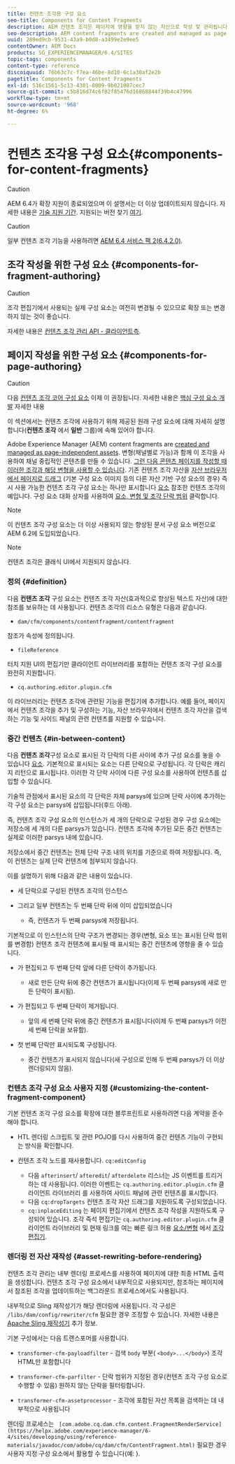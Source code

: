 ```yaml
---
title: 컨텐츠 조각용 구성 요소
seo-title: Components for Content Fragments
description: AEM 컨텐츠 조각은 페이지에 영향을 받지 않는 자산으로 작성 및 관리됩니다
seo-description: AEM content fragments are created and managed as page-independent assets
uuid: 289ed9cb-9531-43a9-b0d8-a3499e2e9ee5
contentOwner: AEM Docs
products: SG_EXPERIENCEMANAGER/6.4/SITES
topic-tags: components
content-type: reference
discoiquuid: 76b63c7c-f7ea-46be-8d10-6c1a30af2e2b
pagetitle: Components for Content Fragments
exl-id: 516c1561-5c13-4301-8009-9b021087cec7
source-git-commit: c5b816d74c6f02f85476d16868844f39b4c47996
workflow-type: tm+mt
source-wordcount: '968'
ht-degree: 6%

---
```


# 컨텐츠 조각용 구성 요소{#components-for-content-fragments}

>[!CAUTION]
>
>AEM 6.4가 확장 지원이 종료되었으며 이 설명서는 더 이상 업데이트되지 않습니다. 자세한 내용은 [기술 지원 기간](https://helpx.adobe.com/kr/support/programs/eol-matrix.html). 지원되는 버전 찾기 [여기](https://experienceleague.adobe.com/docs/).

>[!CAUTION]
>
>일부 컨텐츠 조각 기능을 사용하려면 [AEM 6.4 서비스 팩 2(6.4.2.0)](/help/release-notes/sp-release-notes.md).

## 조각 작성을 위한 구성 요소 {#components-for-fragment-authoring}

>[!CAUTION]
>
>조각 편집기에서 사용되는 실제 구성 요소는 여전히 변경될 수 있으므로 확장 또는 변경하지 않는 것이 좋습니다.

자세한 내용은 [컨텐츠 조각 관리 API - 클라이언트측](/help/sites-developing/customizing-content-fragments.md#the-content-fragment-management-api-client-side).

## 페이지 작성을 위한 구성 요소 {#components-for-page-authoring}

>[!CAUTION]
>
>다음 [컨텐츠 조각 코어 구성 요소](https://helpx.adobe.com/experience-manager/core-components/using/content-fragment-component.html) 이제 이 권장됩니다. 자세한 내용은 [핵심 구성 요소 개발](https://helpx.adobe.com/experience-manager/core-components/using/developing.html) 자세한 내용
>
>이 섹션에서는 컨텐츠 조각에 사용하기 위해 제공된 원래 구성 요소에 대해 자세히 설명합니다(**컨텐츠 조각** 에서 **일반** 그룹)에 속해 있어야 합니다.

Adobe Experience Manager (AEM) content fragments are [created and managed as page-independent assets](/help/assets/content-fragments.md). 변형(채널별로 가능)과 함께 이 조각을 사용하여 채널 중립적인 콘텐츠를 만들 수 있습니다. [그런 다음 콘텐츠 페이지를 작성할 때 이러한 조각과 해당 변형을 사용할 수 있습니다](/help/sites-authoring/content-fragments.md). 기존 컨텐츠 조각 자산을 [자산 브라우저에서 페이지로 드래그](/help/sites-authoring/content-fragments.md#adding-a-content-fragment-to-your-page) (기본 구성 요소 이미지 등의 다른 자산 기반 구성 요소의 경우) 즉시 사용 가능한 컨텐츠 조각 구성 요소는 하나만 표시합니다 [요소](/help/assets/content-fragments.md#constituent-parts-of-a-content-fragment) 참조한 컨텐츠 조각의 예입니다. 구성 요소 대화 상자를 사용하여 [요소, 변형 및 조각 단락 범위](/help/assets/content-fragments.md#constituent-parts-of-a-content-fragment) 클릭합니다.

>[!NOTE]
>
>이 컨텐츠 조각 구성 요소는 더 이상 사용되지 않는 향상된 문서 구성 요소 버전으로 AEM 6.2에 도입되었습니다.

>[!NOTE]
>
>컨텐츠 조각은 클래식 UI에서 지원되지 않습니다.

### 정의 {#definition}

다음 **컨텐츠 조각** 구성 요소는 컨텐츠 조각 자산(효과적으로 향상된 텍스트 자산)에 대한 참조를 보유하는 데 사용됩니다. 컨텐츠 조각의 리소스 유형은 다음과 같습니다.

* `dam/cfm/components/contentfragment/contentfragment`

참조가 속성에 정의됩니다.

* `fileReference`

터치 지원 UI의 편집기만 클라이언트 라이브러리를 포함하는 컨텐츠 조각 구성 요소를 완전히 지원합니다.

* `cq.authoring.editor.plugin.cfm`

이 라이브러리는 컨텐츠 조각에 관련된 기능을 편집기에 추가합니다. 예를 들어, 페이지에서 컨텐츠 조각을 추가 및 구성하는 기능, 자산 브라우저에서 컨텐츠 조각 자산을 검색하는 기능 및 사이드 패널의 관련 컨텐츠를 지원할 수 있습니다.

### 중간 컨텐츠 {#in-between-content}

다음 **컨텐츠 조각**&#x200B;구성 요소로 표시된 각 단락의 다른 사이에 추가 구성 요소를 놓을 수 있습니다 [요소](/help/assets/content-fragments.md#constituent-parts-of-a-content-fragment). 기본적으로 표시되는 요소는 다른 단락으로 구성됩니다. 각 단락은 캐리지 리턴으로 표시됩니다. 이러한 각 단락 사이에 다른 구성 요소를 사용하여 컨텐츠를 삽입할 수 있습니다.

기술적 관점에서 표시된 요소의 각 단락은 자체 parsys에 있으며 단락 사이에 추가하는 각 구성 요소는 parsys에 삽입됩니다(후드 아래).

즉, 컨텐츠 조각 구성 요소의 인스턴스가 세 개의 단락으로 구성된 경우 구성 요소에는 저장소에 세 개의 다른 parsys가 있습니다. 컨텐츠 조각에 추가된 모든 중간 컨텐츠는 실제로 이러한 parsys 내에 있습니다.

저장소에서 중간 컨텐츠는 전체 단락 구조 내의 위치를 기준으로 하여 저장됩니다. 즉, 이 컨텐츠는 실제 단락 컨텐츠에 첨부되지 않습니다.

이를 설명하기 위해 다음과 같은 내용이 있습니다.

* 세 단락으로 구성된 컨텐츠 조각의 인스턴스
* 그리고 일부 컨텐츠는 두 번째 단락 뒤에 이미 삽입되었습니다

   * 즉, 컨텐츠가 두 번째 parsys에 저장됩니다.

기본적으로 이 인스턴스의 단락 구조가 변경되는 경우(변형, 요소 또는 표시된 단락 범위를 변경함) 컨텐츠 조각 컨텐츠에 표시될 때 표시되는 중간 컨텐츠에 영향을 줄 수 있습니다.

* 가 편집되고 두 번째 단락 앞에 다른 단락이 추가됩니다.

   * 새로 만든 단락 뒤에 중간 컨텐츠가 표시됩니다(이제 두 번째 parsys에 새로 만든 단락이 표시됨).

* 가 편집되고 두 번째 단락이 제거됩니다.

   * 앞의 세 번째 단락 뒤에 중간 컨텐츠가 표시됩니다(이제 두 번째 parsys가 이전 세 번째 단락을 보유함).

* 첫 번째 단락만 표시되도록 구성됩니다.

   * 중간 컨텐츠가 표시되지 않습니다(새 구성으로 인해 두 번째 parsys가 더 이상 렌더링되지 않음).

### 컨텐츠 조각 구성 요소 사용자 지정 {#customizing-the-content-fragment-component}

기본 컨텐츠 조각 구성 요소를 확장에 대한 블루프린트로 사용하려면 다음 계약을 준수해야 합니다.

* HTL 렌더링 스크립트 및 관련 POJO를 다시 사용하여 중간 컨텐츠 기능이 구현되는 방식을 확인합니다.
* 컨텐츠 조각 노드를 재사용합니다. `cq:editConfig`

   * 다음 `afterinsert`/ `afteredit`/ `afterdelete` 리스너는 JS 이벤트를 트리거하는 데 사용됩니다. 이러한 이벤트는 `cq.authoring.editor.plugin.cfm` 클라이언트 라이브러리 를 사용하여 사이드 패널에 관련 컨텐츠를 표시합니다.
   * 다음 `cq:dropTargets` 컨텐츠 조각 자산 드래그를 지원하도록 구성되었습니다.
   * `cq:inplaceEditing` 는 페이지 편집기에서 컨텐츠 조각 작성을 지원하도록 구성되어 있습니다. 조각 즉석 편집기는 `cq.authoring.editor.plugin.cfm` 클라이언트 라이브러리 및 현재 링크를 여는 빠른 링크 허용 [요소/변형](/help/assets/content-fragments.md#constituent-parts-of-a-content-fragment) 에서 [조각 편집기](/help/assets/content-fragments-variations.md).

### 렌더링 전 자산 재작성 {#asset-rewriting-before-rendering}

컨텐츠 조각 관리는 내부 렌더링 프로세스를 사용하여 페이지에 대한 최종 HTML 출력을 생성합니다. 컨텐츠 조각 구성 요소에서 내부적으로 사용되지만, 참조하는 페이지에서 참조된 조각을 업데이트하는 백그라운드 프로세스에서도 사용됩니다.

내부적으로 Sling 재작성기가 해당 렌더링에 사용됩니다. 각 구성은 `/libs/dam/config/rewriter/cfm` 필요한 경우 조정할 수 있습니다. 자세한 내용은 [Apache Sling 재작성기](https://sling.apache.org/documentation/bundles/output-rewriting-pipelines-org-apache-sling-rewriter.html) 추가 정보.

기본 구성에서는 다음 트랜스포머를 사용합니다.

* `transformer-cfm-payloadfilter` - 검색 `body` 부분( `<body>...</body>`) 조각 HTML만 포함합니다

* `transformer-cfm-parfilter` - 단락 범위가 지정된 경우(컨텐츠 조각 구성 요소로 수행할 수 있음) 원하지 않는 단락을 필터링합니다.
* `transformer-cfm-assetprocessor` - 조각에 포함된 자산 목록을 검색하는 데 내부적으로 사용됩니다

렌더링 프로세스는 ` [com.adobe.cq.dam.cfm.content.FragmentRenderService](https://helpx.adobe.com/experience-manager/6-4/sites/developing/using/reference-materials/javadoc/com/adobe/cq/dam/cfm/ContentFragment.html)` 필요한 경우 사용자 지정 구성 요소에서 활용할 수 있습니다(예: ).
